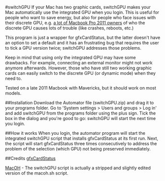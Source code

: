 #switchGPU
If your Mac has two graphic cards, switchGPU makes your Mac automatically use the integrated GPU when you login. This is useful for people who want to save energy, but also for people who face issues with their discrete GPU, e.g. [a lot of Macbook Pro 2011 owners][1] of who the discrete GPU causes lots of trouble (like crashes, reboots, etc.)

This program is just a wrapper for gfxCardStatus, but the latter doesn't have an option to set a default and it has an frustrating bug that requires the user to tick a GPU version twice; switchGPU addresses those problems.

Keep in mind that using only the integrated GPU may have some drawbacks. For example, connecting an external monitor might not work anymore afterwards. However, those who have still two working graphic cards can easily switch to the discrete GPU (or dynamic mode) when they need to.

Tested on a late 2011 Macbook with Mavericks, but it should work on most models.

##Installation
Download the Automator file (switchGPU.zip) and drag it to your programs folder. Go to 'System settings > Users and groups > Log in' and add switchGPU from the programs folder using the plus sign. Tick the box in the dialog and you're good to go: switchGPU will start the next time you login.

##How it works
When you login, the automator program will start the integrated switchGPU script that installs gfxCardStatus at its first run. Next, the script will start gfxCardStatus three times consecutively to address the problem of the selection (which GPU) not being preserved immediately.

##Credits
[gfxCardStatus][2]

[MacOH][3] - The switchGPU script is actually a stripped and slightly edited version of the macoh.sh script.


  [1]: http://www.mbp2011.com/
  [2]: http://gfx.io/
  [3]: https://github.com/qnxor/macoh
